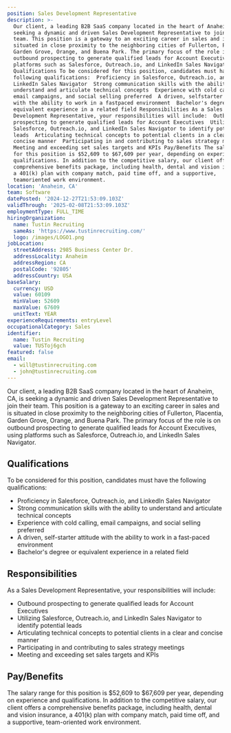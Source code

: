 ```yaml
---
position: Sales Development Representative
description: >-
  Our client, a leading B2B SaaS company located in the heart of Anaheim, CA, is
  seeking a dynamic and driven Sales Development Representative to join their
  team. This position is a gateway to an exciting career in sales and is
  situated in close proximity to the neighboring cities of Fullerton, Placentia,
  Garden Grove, Orange, and Buena Park. The primary focus of the role is on
  outbound prospecting to generate qualified leads for Account Executives, using
  platforms such as Salesforce, Outreach.io, and LinkedIn Sales Navigator.
  Qualifications To be considered for this position, candidates must have the
  following qualifications:  Proficiency in Salesforce, Outreach.io, and
  LinkedIn Sales Navigator  Strong communication skills with the ability to
  understand and articulate technical concepts  Experience with cold calling,
  email campaigns, and social selling preferred  A driven, selfstarter attitude
  with the ability to work in a fastpaced environment  Bachelor's degree or
  equivalent experience in a related field Responsibilities As a Sales
  Development Representative, your responsibilities will include:  Outbound
  prospecting to generate qualified leads for Account Executives  Utilizing
  Salesforce, Outreach.io, and LinkedIn Sales Navigator to identify potential
  leads  Articulating technical concepts to potential clients in a clear and
  concise manner  Participating in and contributing to sales strategy meetings 
  Meeting and exceeding set sales targets and KPIs Pay/Benefits The salary range
  for this position is $52,609 to $67,609 per year, depending on experience and
  qualifications. In addition to the competitive salary, our client offers a
  comprehensive benefits package, including health, dental and vision insurance,
  a 401(k) plan with company match, paid time off, and a supportive,
  teamoriented work environment.
location: 'Anaheim, CA'
team: Software
datePosted: '2024-12-27T21:53:09.103Z'
validThrough: '2025-02-08T21:53:09.103Z'
employmentType: FULL_TIME
hiringOrganization:
  name: Tustin Recruiting
  sameAs: 'https://www.tustinrecruiting.com/'
  logo: /images/LOGO1.png
jobLocation:
  streetAddress: 2985 Business Center Dr.
  addressLocality: Anaheim
  addressRegion: CA
  postalCode: '92805'
  addressCountry: USA
baseSalary:
  currency: USD
  value: 60109
  minValue: 52609
  maxValue: 67609
  unitText: YEAR
experienceRequirements: entryLevel
occupationalCategory: Sales
identifier:
  name: Tustin Recruiting
  value: TUSToj6gch
featured: false
email:
  - will@tustinrecruiting.com
  - john@tustinrecruiting.com
---
```




Our client, a leading B2B SaaS company located in the heart of Anaheim, CA, is seeking a dynamic and driven Sales Development Representative to join their team. This position is a gateway to an exciting career in sales and is situated in close proximity to the neighboring cities of Fullerton, Placentia, Garden Grove, Orange, and Buena Park. The primary focus of the role is on outbound prospecting to generate qualified leads for Account Executives, using platforms such as Salesforce, Outreach.io, and LinkedIn Sales Navigator. 

## **Qualifications**

To be considered for this position, candidates must have the following qualifications:

- Proficiency in Salesforce, Outreach.io, and LinkedIn Sales Navigator
- Strong communication skills with the ability to understand and articulate technical concepts
- Experience with cold calling, email campaigns, and social selling preferred
- A driven, self-starter attitude with the ability to work in a fast-paced environment
- Bachelor's degree or equivalent experience in a related field

## **Responsibilities**

As a Sales Development Representative, your responsibilities will include:

- Outbound prospecting to generate qualified leads for Account Executives
- Utilizing Salesforce, Outreach.io, and LinkedIn Sales Navigator to identify potential leads
- Articulating technical concepts to potential clients in a clear and concise manner
- Participating in and contributing to sales strategy meetings
- Meeting and exceeding set sales targets and KPIs

## **Pay/Benefits**

The salary range for this position is $52,609 to $67,609 per year, depending on experience and qualifications. In addition to the competitive salary, our client offers a comprehensive benefits package, including health, dental and vision insurance, a 401(k) plan with company match, paid time off, and a supportive, team-oriented work environment.
